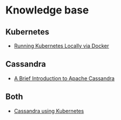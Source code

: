 # Knowledge base

## Kubernetes

* [Running Kubernetes Locally via Docker](http://kubernetes.io/docs/getting-started-guides/docker/)

## Cassandra

* [A Brief Introduction to Apache Cassandra](https://academy.datastax.com/resources/brief-introduction-apache-cassandra)

## Both

* [Cassandra using Kubernetes](https://github.com/kubernetes/kubernetes/blob/release-1.2/examples/cassandra/README.md)

